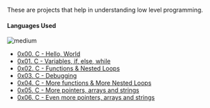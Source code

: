 These are projects that help in understanding low level programming.

<h4>Languages Used</h4>
<img alt="medium" src="https://img.shields.io/badge/C-00599C?&style=for-the-badge&logo=kotlin&logoColor=white">


* [0x00. C - Hello, World](./0x00-hello_world)
* [0x01. C - Variables, if, else, while](./0x01-variables_if_else_while)
* [0x02. C - Functions & Nested Loops](./0x02-functions_nested_loops)
* [0x03. C - Debugging](./0x03-Debugging)
* [0x04. C - More functions & More Nested Loops](./0x04-pointers_arrays_strings)
* [0x05. C - More pointers, arrays and strings](./0x05-pointers_arrays_strings)
* [0x06. C - Even more pointers, arrays and strings](./0x06-pointers_arrays_strings)

